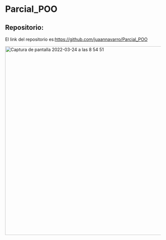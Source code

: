 # Parcial_POO

## Repositorio:
El link del repositorio es:https://github.com/juaannavarro/Parcial_POO

<img width="609" alt="Captura de pantalla 2022-03-24 a las 8 54 51" src="https://user-images.githubusercontent.com/91721668/159885150-300b2ea7-98e4-482f-a78a-66d51be959d9.png">
